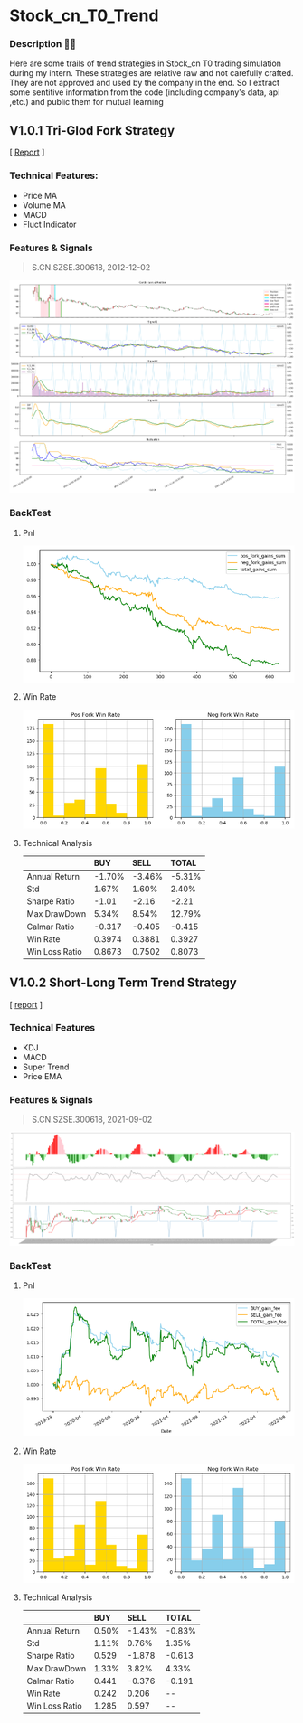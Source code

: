 # Stock_cn_T0_Trend
### Description 👋🏻
Here are some trails of trend strategies in Stock_cn T0 trading simulation during my intern. These strategies are relative raw and not carefully crafted. They are not approved and used by the company in the end. So I extract some sentitive information from the code (including company's data, api ,etc.) and public them for mutual learning

## V1.0.1 Tri-Glod Fork Strategy

[ [Report](https://s3.us-west-2.amazonaws.com/secure.notion-static.com/475fc38e-a2d2-49cf-a95a-03f29cbdac3d/T0%E8%B6%8B%E5%8A%BF%E7%AD%96%E7%95%A5_V1.0.1.pdf?X-Amz-Algorithm=AWS4-HMAC-SHA256&X-Amz-Content-Sha256=UNSIGNED-PAYLOAD&X-Amz-Credential=AKIAT73L2G45EIPT3X45%2F20220822%2Fus-west-2%2Fs3%2Faws4_request&X-Amz-Date=20220822T012147Z&X-Amz-Expires=86400&X-Amz-Signature=359cc99f23d53b8404827c46a324c28f88fe4114bccc68e5a23534842d589cc5&X-Amz-SignedHeaders=host&response-content-disposition=filename%20%3D%22T0%25E8%25B6%258B%25E5%258A%25BF%25E7%25AD%2596%25E7%2595%25A5_V1.0.1.pdf%22&x-id=GetObject) ]

### Technical Features:

+ Price MA
+ Volume MA
+ MACD
+ Fluct Indicator

### Features & Signals

> S.CN.SZSE.300618, 2012-12-02

![](https://github.com/RichardS0268/Stock_cn_T0_Trend/blob/main/imgs/V1.0.1_F%26S.png)

### BackTest

1. Pnl

   ![](https://github.com/RichardS0268/Stock_cn_T0_Trend/blob/main/imgs/V1.0.1_Pnl.png)

2. Win Rate

   ![](https://github.com/RichardS0268/Stock_cn_T0_Trend/blob/main/imgs/V1.0.1_win-loss.png)

 3. Technical Analysis

    |                | BUY    | SELL   | TOTAL  |
    | -------------- | ------ | ------ | ------ |
    | Annual Return  | -1.70% | -3.46% | -5.31% |
    | Std            | 1.67%  | 1.60%  | 2.40%  |
    | Sharpe Ratio   | -1.01  | -2.16  | -2.21  |
    | Max DrawDown   | 5.34%  | 8.54%  | 12.79% |
    | Calmar Ratio   | -0.317 | -0.405 | -0.415 |
    | Win Rate       | 0.3974 | 0.3881 | 0.3927 |
    | Win Loss Ratio | 0.8673 | 0.7502 | 0.8073 |

## V1.0.2 Short-Long Term Trend Strategy

[ [report](https://s3.us-west-2.amazonaws.com/secure.notion-static.com/a76ff884-37cb-4d05-ac2e-3b70edfd5478/T0%E8%B6%8B%E5%8A%BF%E7%AD%96%E7%95%A5v1.0.2.pdf?X-Amz-Algorithm=AWS4-HMAC-SHA256&X-Amz-Content-Sha256=UNSIGNED-PAYLOAD&X-Amz-Credential=AKIAT73L2G45EIPT3X45%2F20220822%2Fus-west-2%2Fs3%2Faws4_request&X-Amz-Date=20220822T012138Z&X-Amz-Expires=86400&X-Amz-Signature=ab45f78554791df98bbce689c9f2695ea78cdbd0746e9c56b49b0ab656ba64dc&X-Amz-SignedHeaders=host&response-content-disposition=filename%20%3D%22T0%25E8%25B6%258B%25E5%258A%25BF%25E7%25AD%2596%25E7%2595%25A5v1.0.2.pdf%22&x-id=GetObject) ]

### Technical Features

+ KDJ
+ MACD
+ Super Trend
+ Price EMA

### Features & Signals

>  S.CN.SZSE.300618, 2021-09-02

![](https://github.com/RichardS0268/Stock_cn_T0_Trend/blob/main/imgs/V1.0.2_F%26S.png)

### BackTest

1. Pnl

   ![](https://github.com/RichardS0268/Stock_cn_T0_Trend/blob/main/imgs/V1.0.2_Pnl.png)

2. Win Rate

	![](https://github.com/RichardS0268/Stock_cn_T0_Trend/blob/main/imgs/V1.0.2_win-loss.png)

3. Technical Analysis

   |                | BUY   | SELL   | TOTAL  |
   | -------------- | ----- | ------ | ------ |
   | Annual Return  | 0.50% | -1.43% | -0.83% |
   | Std            | 1.11% | 0.76%  | 1.35%  |
   | Sharpe Ratio   | 0.529 | -1.878 | -0.613 |
   | Max DrawDown   | 1.33% | 3.82%  | 4.33%  |
   | Calmar Ratio   | 0.441 | -0.376 | -0.191 |
   | Win Rate       | 0.242 | 0.206  | --     |
   | Win Loss Ratio | 1.285 | 0.597  | --     |

   
